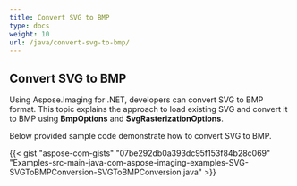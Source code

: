 ```yaml
---
title: Convert SVG to BMP
type: docs
weight: 10
url: /java/convert-svg-to-bmp/
---
```


## **Convert SVG to BMP**
Using Aspose.Imaging for .NET, developers can convert SVG to BMP format. This topic explains the approach to load existing SVG and convert it to BMP using **BmpOptions** and **SvgRasterizationOptions**.

Below provided sample code demonstrate how to convert SVG to BMP.

{{< gist "aspose-com-gists" "07be292db0a393dc95f153f84b28c069" "Examples-src-main-java-com-aspose-imaging-examples-SVG-SVGToBMPConversion-SVGToBMPConversion.java" >}}
